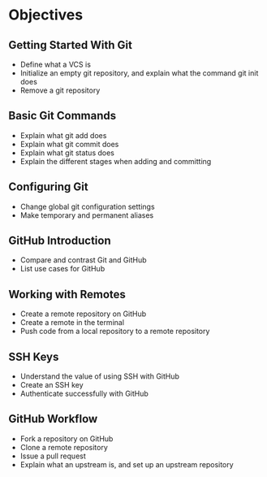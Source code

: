 # Objectives

## Getting Started With Git
- Define what a VCS is
- Initialize an empty git repository, and explain what the command git init does
- Remove a git repository

## Basic Git Commands
- Explain what git add does
- Explain what git commit does
- Explain what git status does
- Explain the different stages when adding and committing

## Configuring Git
- Change global git configuration settings
- Make temporary and permanent aliases

## GitHub Introduction
- Compare and contrast Git and GitHub
- List use cases for GitHub

## Working with Remotes
- Create a remote repository on GitHub
- Create a remote in the terminal
- Push code from a local repository to a remote repository

## SSH Keys
- Understand the value of using SSH with GitHub
- Create an SSH key
- Authenticate successfully with GitHub

## GitHub Workflow
- Fork a repository on GitHub
- Clone a remote repository
- Issue a pull request
- Explain what an upstream is, and set up an upstream repository
